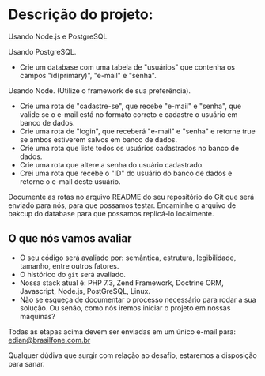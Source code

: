 # Descrição do projeto:

Usando Node.js e PostgreSQL

Usando PostgreSQL.
- Crie um database com uma tabela de "usuários" que contenha os campos "id(primary)", "e-mail" e "senha". 

Usando Node. (Utilize o framework de sua preferência).
- Crie uma rota de "cadastre-se", que recebe "e-mail" e "senha", que valide se o e-mail está no formato correto e cadastre o usuário em banco de dados. 
- Crie uma rota de "login", que receberá "e-mail" e "senha" e retorne true se ambos estiverem salvos em banco de dados.
- Crie uma rota que liste todos os usuários cadastrados no banco de dados.
- Crie uma rota que altere a senha do usuário cadastrado. 
- Crei uma rota que recebe o "ID" do usuário do banco de dados e retorne o e-mail deste usuário. 

Documente as rotas no arquivo README do seu repositório do Git que será enviado para nós, para que possamos testar. 
Encaminhe o arquivo de bakcup do database para que possamos replicá-lo localmente.

## O que nós vamos avaliar

- O seu código será avaliado por: semântica, estrutura, legibilidade, tamanho, entre outros fatores.
- O histórico do `git` será avaliado.
- Nossa stack atual é: PHP 7.3, Zend Framework, Doctrine ORM, Javascript, Node.js, PostGreSQL, Linux. 
- Não se esqueça de documentar o processo necessário para rodar a sua solução. Ou senão, como nós iremos iniciar o projeto em nossas máquinas?

Todas as etapas acima devem ser enviadas em um único e-mail para: edian@brasilfone.com.br

Qualquer dúdiva que surgir com relação ao desafio, estaremos a disposição para sanar. 
